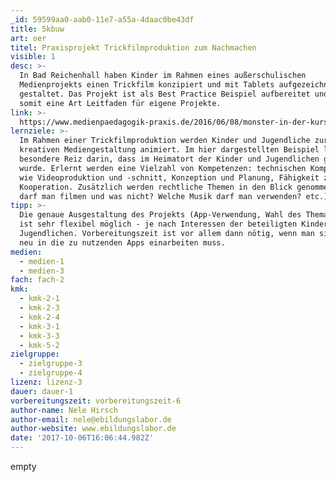 ```yaml
---
_id: 59599aa0-aab0-11e7-a55a-4daac0be43df
title: 5kbuw
art: oer
titel: Praxisprojekt Trickfilmproduktion zum Nachmachen
visible: 1
desc: >-
  In Bad Reichenhall haben Kinder im Rahmen eines außerschulischen
  Medienprojekts einen Trickfilm konzipiert und mit Tablets aufgezeichnet und
  gestaltet. Das Projekt ist als Best Practice Beispiel aufbereitet und bietet
  somit eine Art Leitfaden für eigene Projekte.
link: >-
  https://www.medienpaedagogik-praxis.de/2016/06/08/monster-in-der-kurstadt-trickfilmproduktion-im-stadtzentrum-handbuch-making-aktivitaeten/
lernziele: >-
  Im Rahmen einer Trickfilmproduktion werden Kinder und Jugendliche zur
  kreativen Mediengestaltung animiert. Im hier dargestellten Beispiel lag der
  besondere Reiz darin, dass im Heimatort der Kinder und Jugendlichen gedreht
  wurde. Erlernt werden eine Vielzahl von Kompetenzen: technischen Kompetenz,
  wie Videoproduktion und -schnitt, Konzeption und Planung, Fähigkeit zur
  Kooperation. Zusätzlich werden rechtliche Themen in den Blick genommen (Was
  darf man filmen und was nicht? Welche Musik darf man verwenden? etc.)
tipp: >-
  Die genaue Ausgestaltung des Projekts (App-Verwendung, Wahl des Themas etc.)
  ist sehr flexibel möglich - je nach Interessen der beteiligten Kinder und
  Jugendlichen. Vorbereitungszeit ist vor allem dann nötig, wenn man sich noch
  neu in die zu nutzenden Apps einarbeiten muss.
medien:
  - medien-1
  - medien-3
fach: fach-2
kmk:
  - kmk-2-1
  - kmk-2-3
  - kmk-2-4
  - kmk-3-1
  - kmk-3-3
  - kmk-5-2
zielgruppe:
  - zielgruppe-3
  - zielgruppe-4
lizenz: lizenz-3
dauer: dauer-1
vorbereitungszeit: vorbereitungszeit-6
author-name: Nele Hirsch
author-email: nele@ebildungslabor.de
author-website: www.ebildungslabor.de
date: '2017-10-06T16:06:44.982Z'
---
```

empty
